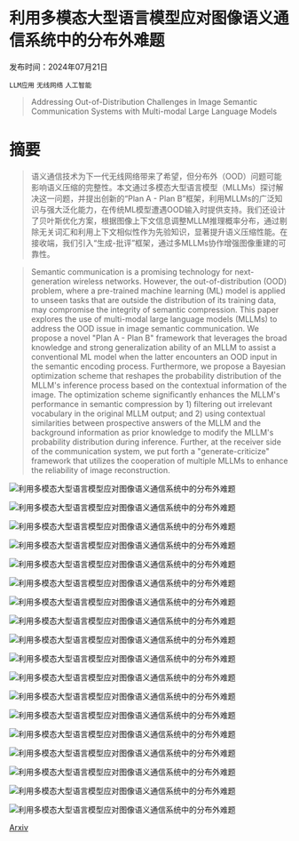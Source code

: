 # 利用多模态大型语言模型应对图像语义通信系统中的分布外难题

发布时间：2024年07月21日

`LLM应用` `无线网络` `人工智能`

> Addressing Out-of-Distribution Challenges in Image Semantic Communication Systems with Multi-modal Large Language Models

# 摘要

> 语义通信技术为下一代无线网络带来了希望，但分布外（OOD）问题可能影响语义压缩的完整性。本文通过多模态大型语言模型（MLLMs）探讨解决这一问题，并提出创新的“Plan A - Plan B”框架，利用MLLMs的广泛知识与强大泛化能力，在传统ML模型遭遇OOD输入时提供支持。我们还设计了贝叶斯优化方案，根据图像上下文信息调整MLLM推理概率分布，通过剔除无关词汇和利用上下文相似性作为先验知识，显著提升语义压缩性能。在接收端，我们引入“生成-批评”框架，通过多MLLMs协作增强图像重建的可靠性。

> Semantic communication is a promising technology for next-generation wireless networks. However, the out-of-distribution (OOD) problem, where a pre-trained machine learning (ML) model is applied to unseen tasks that are outside the distribution of its training data, may compromise the integrity of semantic compression. This paper explores the use of multi-modal large language models (MLLMs) to address the OOD issue in image semantic communication. We propose a novel "Plan A - Plan B" framework that leverages the broad knowledge and strong generalization ability of an MLLM to assist a conventional ML model when the latter encounters an OOD input in the semantic encoding process. Furthermore, we propose a Bayesian optimization scheme that reshapes the probability distribution of the MLLM's inference process based on the contextual information of the image. The optimization scheme significantly enhances the MLLM's performance in semantic compression by 1) filtering out irrelevant vocabulary in the original MLLM output; and 2) using contextual similarities between prospective answers of the MLLM and the background information as prior knowledge to modify the MLLM's probability distribution during inference. Further, at the receiver side of the communication system, we put forth a "generate-criticize" framework that utilizes the cooperation of multiple MLLMs to enhance the reliability of image reconstruction.

![利用多模态大型语言模型应对图像语义通信系统中的分布外难题](../../../paper_images/2407.15335/x1.png)

![利用多模态大型语言模型应对图像语义通信系统中的分布外难题](../../../paper_images/2407.15335/x2.png)

![利用多模态大型语言模型应对图像语义通信系统中的分布外难题](../../../paper_images/2407.15335/x3.png)

![利用多模态大型语言模型应对图像语义通信系统中的分布外难题](../../../paper_images/2407.15335/x4.png)

![利用多模态大型语言模型应对图像语义通信系统中的分布外难题](../../../paper_images/2407.15335/x5.png)

![利用多模态大型语言模型应对图像语义通信系统中的分布外难题](../../../paper_images/2407.15335/x6.png)

![利用多模态大型语言模型应对图像语义通信系统中的分布外难题](../../../paper_images/2407.15335/x7.png)

![利用多模态大型语言模型应对图像语义通信系统中的分布外难题](../../../paper_images/2407.15335/x8.png)

![利用多模态大型语言模型应对图像语义通信系统中的分布外难题](../../../paper_images/2407.15335/x9.png)

![利用多模态大型语言模型应对图像语义通信系统中的分布外难题](../../../paper_images/2407.15335/x10.png)

![利用多模态大型语言模型应对图像语义通信系统中的分布外难题](../../../paper_images/2407.15335/x11.png)

![利用多模态大型语言模型应对图像语义通信系统中的分布外难题](../../../paper_images/2407.15335/x12.png)

![利用多模态大型语言模型应对图像语义通信系统中的分布外难题](../../../paper_images/2407.15335/x13.png)

![利用多模态大型语言模型应对图像语义通信系统中的分布外难题](../../../paper_images/2407.15335/x14.png)

![利用多模态大型语言模型应对图像语义通信系统中的分布外难题](../../../paper_images/2407.15335/x15.png)

![利用多模态大型语言模型应对图像语义通信系统中的分布外难题](../../../paper_images/2407.15335/x16.png)

![利用多模态大型语言模型应对图像语义通信系统中的分布外难题](../../../paper_images/2407.15335/x17.png)

![利用多模态大型语言模型应对图像语义通信系统中的分布外难题](../../../paper_images/2407.15335/x18.png)

[Arxiv](https://arxiv.org/abs/2407.15335)